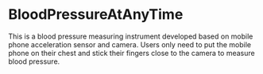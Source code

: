 # BloodPressureAtAnyTime
 This is a blood pressure measuring instrument developed based on mobile phone acceleration sensor and camera. Users only need to put the mobile phone on their chest and stick their fingers close to the camera to measure blood pressure.
